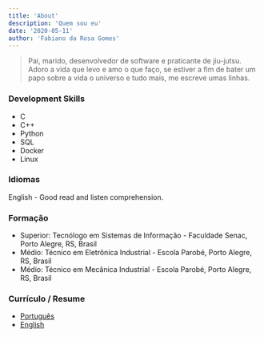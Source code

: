 ```yaml
---
title: 'About'
description: 'Quem sou eu'
date: '2020-05-11'
author: 'Fabiano da Rosa Gomes'
---
```


> Pai, marido, desenvolvedor de software e praticante de jiu-jutsu.
> Adoro a vida que levo e amo o que faço, se estiver a fim de bater um papo sobre a vida o universo e tudo mais, me escreve umas linhas.

### Development Skills
  * C
  * C++
  * Python
  * SQL
  * Docker
  * Linux

### Idiomas
English - Good read and listen comprehension.

### Formação

  * Superior: Tecnólogo em Sistemas de Informação - Faculdade Senac, Porto Alegre, RS, Brasil
  * Médio: Técnico em Eletrônica Industrial - Escola Parobé, Porto Alegre, RS, Brasil
  * Médio: Técnico em Mecânica Industrial - Escola Parobé, Porto Alegre, RS, Brasil

### Currículo / Resume

* [Português](/pdf/Fabiano_da_Rosa_Gomes-currículo.pdf)
* [English](/pdf/Fabiano_da_RosaGomes_Resume.pdf)

